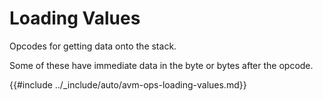 # Loading Values

Opcodes for getting data onto the stack.

Some of these have immediate data in the byte or bytes after the opcode.

{{#include ../_include/auto/avm-ops-loading-values.md}}
